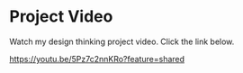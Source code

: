# Project Video

Watch my design thinking project video. Click the link below.


https://youtu.be/5Pz7c2nnKRo?feature=shared
